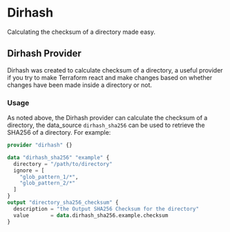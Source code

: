 # Dirhash
Calculating the checksum of a directory made easy.

## Dirhash Provider
Dirhash was created to calculate checksum of a directory, 
a useful provider if you try to make Terraform react and make changes 
based on whether changes have been made inside a directory or not.
### Usage
As noted above, the Dirhash provider can calculate the checksum of a directory, 
the data_source `dirhash_sha256` can be used to retrieve the SHA256 of a directory.
For example:
```terraform
provider "dirhash" {}
```
```terraform
data "dirhash_sha256" "example" {
  directory = "/path/to/directory"
  ignore = [
    "glob_pattern_1/*",
    "glob_pattern_2/*"
  ]
}
output "directory_sha256_checksum" {
  description = "the Output SHA256 Checksum for the directory"
  value       = data.dirhash_sha256.example.checksum
}
```
